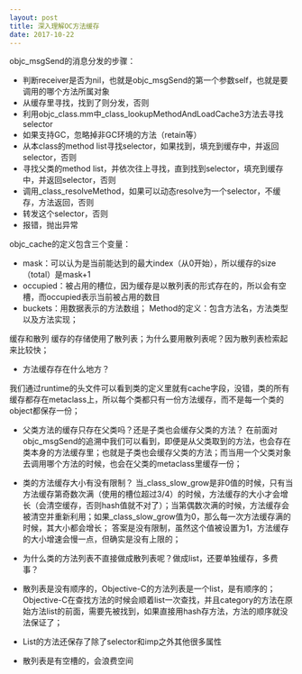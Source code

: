 ```yaml
---
layout: post
title: 深入理解OC方法缓存
date: 2017-10-22
---
```


objc_msgSend的消息分发的步骤：
* 判断receiver是否为nil，也就是objc_msgSend的第一个参数self，也就是要调用的哪个方法所属对象
* 从缓存里寻找，找到了则分发，否则
* 利用objc_class.mm中_class_lookupMethodAndLoadCache3方法去寻找selector
* 如果支持GC，忽略掉非GC环境的方法（retain等）
* 从本class的method list寻找selector，如果找到，填充到缓存中，并返回selector，否则
* 寻找父类的method list，并依次往上寻找，直到找到selector，填充到缓存中，并返回selector，否则
* 调用_class_resolveMethod，如果可以动态resolve为一个selector，不缓存，方法返回，否则
* 转发这个selector，否则
* 报错，抛出异常


objc_cache的定义包含三个变量：
* mask：可以认为是当前能达到的最大index（从0开始），所以缓存的size（total）是mask+1
* occupied：被占用的槽位，因为缓存是以散列表的形式存在的，所以会有空槽，而occupied表示当前被占用的数目
* buckets：用数据表示的方法数组；
Method的定义：包含方法名，方法类型以及方法实现；

缓存和散列
缓存的存储使用了散列表；为什么要用散列表呢？因为散列表检索起来比较快；

* 方法缓存存在什么地方？

我们通过runtime的头文件可以看到类的定义里就有cache字段，没错，类的所有缓存都存在metaclass上，所以每个类都只有一份方法缓存，而不是每一个类的object都保存一份；

* 父类方法的缓存只存在父类吗？还是子类也会缓存父类的方法？
在前面对objc_msgSend的追溯中我们可以看到，即便是从父类取到的方法，也会存在类本身的方法缓存里；也就是子类也会缓存父类的方法；而当用一个父类对象去调用哪个方法的时候，也会在父类的metaclass里缓存一份；

* 类的方法缓存大小有没有限制？
当_class_slow_grow是非0值的时候，只有当方法缓存第奇数次满（使用的槽位超过3/4）的时候，方法缓存的大小才会增长（会清空缓存，否则hash值就不对了）；当第偶数次满的时候，方法缓存会被清空并重新利用；如果_class_slow_grow值为0，那么每一次方法缓存满的时候，其大小都会增长；
答案是没有限制，虽然这个值被设置为1，方法缓存的大小增速会慢一点，但确实是没有上限的；

* 为什么类的方法列表不直接做成散列表呢？做成list，还要单独缓存，多费事？
* 散列表是没有顺序的，Objective-C的方法列表是一个list，是有顺序的；Objective-C在查找方法的时候会顺着list一次查找，并且category的方法在原始方法list的前面，需要先被找到，如果直接用hash存方法，方法的顺序就没法保证了；
* List的方法还保存了除了selector和imp之外其他很多属性
* 散列表是有空槽的，会浪费空间
